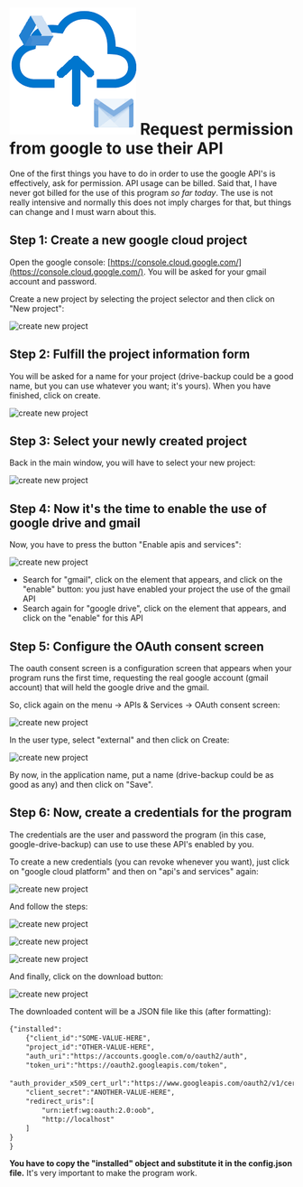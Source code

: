 

# ![google-drive-backup logo](app-logo.png) Request permission from google to use their API

One of the first things you have to do in order to use the google API's is effectively, 
ask for permission. API usage can be billed. Said that, I have never got billed for 
the use of this program *so far today*. The use is not really intensive and normally 
this does not imply charges for that, but things can change and I must warn about this. 

## Step 1: Create a new google cloud project

Open the google console: [https://console.cloud.google.com/](https://console.cloud.google.com/). 
You will be asked for your gmail account and password.

Create a new project by selecting the project selector and then click on "New project": 

![create new project](img/request01.png)

## Step 2: Fulfill the project information form

You will be asked for a name for your project (drive-backup could be a good name, 
but you can use whatever you want; it's yours). When you have finished, click on create. 

![create new project](img/request02.png)

## Step 3: Select your newly created project

Back in the main window, you will have to select your new project: 

![create new project](img/request03.png)

## Step 4: Now it's the time to enable the use of google drive and gmail

Now, you have to press the button "Enable apis and services": 

![create new project](img/request04.png)

 - Search for "gmail", click on the element that appears, and click on the "enable" button: 
 you just have enabled your project the use of the gmail API
 - Search again for "google drive", click on the element that appears, and click on 
 the "enable" for this API
 
## Step 5: Configure the OAuth consent screen

The oauth consent screen is a configuration screen that appears when your program runs the 
first time, requesting the real google account (gmail account) that will held the google drive
and the gmail. 

So, click again on the menu -> APIs & Services -> OAuth consent screen: 

![create new project](img/request08.png)

In the user type, select "external" and then click on Create:

![create new project](img/request09.png)

By now, in the application name, put a name (drive-backup could be as good as any) and then 
click on "Save". 


## Step 6: Now, create a credentials for the program 

The credentials are the user and password the program (in this case, google-drive-backup) can 
use to use these API's enabled by you. 

To create a new credentials (you can revoke whenever you want), just click on "google cloud
platform" and then on "api's and services" again: 

![create new project](img/request05.png)

And follow the steps:

![create new project](img/request06.png)

![create new project](img/request07.png)

![create new project](img/request10.png)

And finally, click on the download button: 

![create new project](img/request11.png)

The downloaded content will be a JSON file like this (after formatting): 

	{"installed":
	    {"client_id":"SOME-VALUE-HERE",
	    "project_id":"OTHER-VALUE-HERE",
	    "auth_uri":"https://accounts.google.com/o/oauth2/auth",
	    "token_uri":"https://oauth2.googleapis.com/token",
	    "auth_provider_x509_cert_url":"https://www.googleapis.com/oauth2/v1/certs",
	    "client_secret":"ANOTHER-VALUE-HERE",
	    "redirect_uris":[
	        "urn:ietf:wg:oauth:2.0:oob",
	        "http://localhost"
	    ]
	}
	}

**You have to copy the "installed" object and substitute it in the config.json file.**
It's very important to make the program work. 



